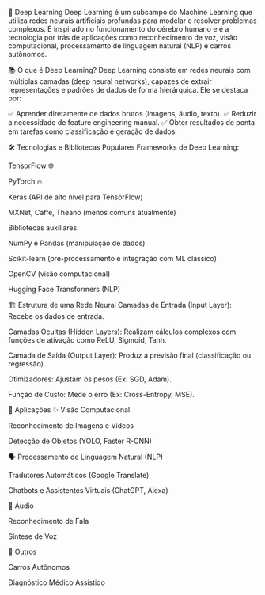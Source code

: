 🧠 Deep Learning
Deep Learning é um subcampo do Machine Learning que utiliza redes neurais artificiais profundas para modelar e resolver problemas complexos. É inspirado no funcionamento do cérebro humano e é a tecnologia por trás de aplicações como reconhecimento de voz, visão computacional, processamento de linguagem natural (NLP) e carros autônomos.

📚 O que é Deep Learning?
Deep Learning consiste em redes neurais com múltiplas camadas (deep neural networks), capazes de extrair representações e padrões de dados de forma hierárquica. Ele se destaca por:

✅ Aprender diretamente de dados brutos (imagens, áudio, texto).
✅ Reduzir a necessidade de feature engineering manual.
✅ Obter resultados de ponta em tarefas como classificação e geração de dados.

🛠️ Tecnologias e Bibliotecas Populares
Frameworks de Deep Learning:

TensorFlow 🌐

PyTorch 🔥

Keras (API de alto nível para TensorFlow)

MXNet, Caffe, Theano (menos comuns atualmente)

Bibliotecas auxiliares:

NumPy e Pandas (manipulação de dados)

Scikit-learn (pré-processamento e integração com ML clássico)

OpenCV (visão computacional)

Hugging Face Transformers (NLP)

🏗️ Estrutura de uma Rede Neural
Camadas de Entrada (Input Layer): Recebe os dados de entrada.

Camadas Ocultas (Hidden Layers): Realizam cálculos complexos com funções de ativação como ReLU, Sigmoid, Tanh.

Camada de Saída (Output Layer): Produz a previsão final (classificação ou regressão).

Otimizadores: Ajustam os pesos (Ex: SGD, Adam).

Função de Custo: Mede o erro (Ex: Cross-Entropy, MSE).

🚀 Aplicações
✨ Visão Computacional

Reconhecimento de Imagens e Vídeos

Detecção de Objetos (YOLO, Faster R-CNN)

🗣️ Processamento de Linguagem Natural (NLP)

Tradutores Automáticos (Google Translate)

Chatbots e Assistentes Virtuais (ChatGPT, Alexa)

🎵 Áudio

Reconhecimento de Fala

Síntese de Voz

🤖 Outros

Carros Autônomos

Diagnóstico Médico Assistido